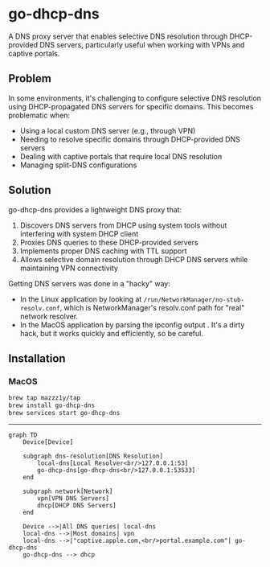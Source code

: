 # go-dhcp-dns

A DNS proxy server that enables selective DNS resolution through DHCP-provided DNS servers, particularly useful when working with VPNs and captive portals.

## Problem

In some environments, it's challenging to configure selective DNS resolution using DHCP-propagated DNS servers for specific domains. This becomes problematic when:

- Using a local custom DNS server (e.g., through VPN)
- Needing to resolve specific domains through DHCP-provided DNS servers
- Dealing with captive portals that require local DNS resolution
- Managing split-DNS configurations

## Solution

go-dhcp-dns provides a lightweight DNS proxy that:

1. Discovers DNS servers from DHCP using system tools without interfering with system DHCP client
2. Proxies DNS queries to these DHCP-provided servers
3. Implements proper DNS caching with TTL support
4. Allows selective domain resolution through DHCP DNS servers while maintaining VPN connectivity

Getting DNS servers was done in a "hacky" way:

* In the Linux application by looking at `/run/NetworkManager/no-stub-resolv.conf`, which is NetworkManager's resolv.conf path for "real" network resolver.
* In the MacOS application by parsing the ipconfig output . It's a dirty hack, but it works quickly and efficiently, so be careful.

## Installation

### MacOS
```bash
brew tap mazzz1y/tap
brew install go-dhcp-dns
brew services start go-dhcp-dns
```
---
```mermaid
graph TD
    Device[Device]

    subgraph dns-resolution[DNS Resolution]
        local-dns[Local Resolver<br/>127.0.0.1:53]
        go-dhcp-dns[go-dhcp-dns<br/>127.0.0.1:53533]
    end

    subgraph network[Network]
        vpn[VPN DNS Servers]
        dhcp[DHCP DNS Servers]
    end

    Device -->|All DNS queries| local-dns
    local-dns -->|Most domains| vpn
    local-dns -->|"captive.apple.com,<br/>portal.example.com"| go-dhcp-dns
    go-dhcp-dns --> dhcp
```